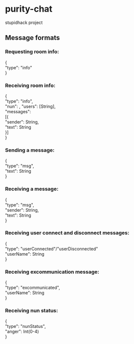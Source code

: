 # purity-chat
stupidhack project


## Message formats

### Requesting room info:
{  
	"type": "info"  
}

### Receiving room info:
{  
	"type": "info",  
	"nun": <see receiving nun status>,
	"users": [String],  
	"messages":   
	[{  
		"sender": String,  
		"text": String  
	}]  
}

### Sending a message:
{  
	"type": "msg",  
	"text": String  
}

### Receiving a message:
{  
	"type": "msg",  
	"sender": String,  
	"text": String  
}

### Receiving user connect and disconnect messages:
{  
	"type": "userConnected"/"userDisconnected"  
	"userName": String  
}

### Receiving excommunication message:
{  
	"type": "excommunicated",  
	"userName": String  
}

### Receiving nun status:
{  
	"type": "nunStatus",  
	"anger": Int(0-4)  
}